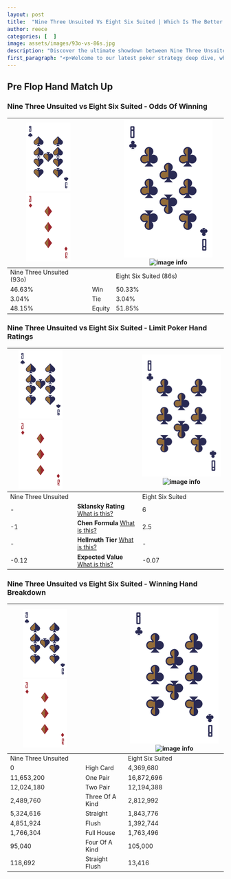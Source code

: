 ```yaml
---
layout: post
title:  "Nine Three Unsuited Vs Eight Six Suited | Which Is The Better Hand In Poker? A Complete Guide"
author: reece
categories: [  ]
image: assets/images/93o-vs-86s.jpg
description: "Discover the ultimate showdown between Nine Three Unsuited and Eight Six Suited in poker! Uncover the odds, strategies, and scenarios where one hand triumphs over the other. Get ready to up your poker game with this thrilling analysis."
first_paragraph: "<p>Welcome to our latest poker strategy deep dive, where we're pitting two distinct hands against each other in a high-stakes showdown: Nine Three Unsuited vs Eight Six Suited.</p><p>In the dynamic world of poker, every decision counts, and knowing which hand holds the upper hand is key to your success at the table.</p><p>In this article, we'll dissect these two hands, explore the scenarios where one dominates the other, and equip you with the knowledge to make strategic choices that can tip the odds in your favor.</p><p>Get ready to unravel the intriguing dynamics of these poker hands and elevate your game to new heights.</p>"
---
```




[comment]: # (sp0)

## Pre Flop Hand Match Up

<div class="table hand-ratings" markdown="1"> 



### Nine Three Unsuited vs Eight Six Suited - Odds Of Winning


    
| ![image info](assets/images/hand1/9.png) ![image info](assets/images/hand1/3o.png) |  | ![image info](assets/images/hand2/8.png) ![image info](assets/images/hand2/6s.png) |
| -------- | -------- | -------- |
| Nine Three Unsuited (93o) |  | Eight Six Suited (86s) |
| 46.63% | Win | 50.33% |
| 3.04% | Tie | 3.04% |
| 48.15% | Equity | 51.85% |




[comment]: # (sp1)



### Nine Three Unsuited vs Eight Six Suited - Limit Poker Hand Ratings


    
| ![image info](assets/images/hand1/9.png) ![image info](assets/images/hand1/3o.png) |  | ![image info](assets/images/hand2/8.png) ![image info](assets/images/hand2/6s.png) |
| -------- | -------- | -------- |
| Nine Three Unsuited |  | Eight Six Suited |
| - | **Sklansky Rating** [What is this?](/sklansky-rating-explained) | 6 |
| -1 | **Chen Formula** [What is this?](/chen-formula-explained) | 2.5 |
| - | **Hellmuth Tier** [What is this?](/Hellmuth-tier-explained) | - |
| -0.12 | **Expected Value** [What is this?](/expected-value-explained) | -0.07 |




[comment]: # (sp2)



### Nine Three Unsuited vs Eight Six Suited - Winning Hand Breakdown


    
| ![image info](assets/images/hand1/9.png) ![image info](assets/images/hand1/3o.png) |  | ![image info](assets/images/hand2/8.png) ![image info](assets/images/hand2/6s.png) |
| -------- | -------- | -------- |
| Nine Three Unsuited |  | Eight Six Suited |
| 0 | High Card | 4,369,680 |
| 11,653,200 | One Pair | 16,872,696 |
| 12,024,180 | Two Pair | 12,194,388 |
| 2,489,760 | Three Of A Kind | 2,812,992 |
| 5,324,616 | Straight | 1,843,776 |
| 4,851,924 | Flush | 1,392,744 |
| 1,766,304 | Full House | 1,763,496 |
| 95,040 | Four Of A Kind | 105,000 |
| 118,692 | Straight Flush | 13,416 |




[comment]: # (sp3)



</div>

[comment]: # (sp4)



[comment]: # (sp5)

